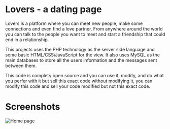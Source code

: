 # Lovers - a dating page

Lovers is a platform where you can meet new people, make some connections and even find a love partner. From anywhere around the world you can talk to the people you want to meet and start a friendship that could end in a relationship.

This projects uses the PHP technology as the server side language and some basic HTML/CSS/JavaScript for the view. It also uses MySQL as the main databases to store all the users information and the messages sent between them.

This code is complety open source and you can use it, modify, and do what you perfer with it but sell this exact code without modifying it, you can modify this code and sell your code modified but not this exact code.

# Screenshots

![Home page](https://github.com/GamertodArk/Lovers-a-dating-page/blob/master/project-screenshots/Screenshot.png "This is the home page")

